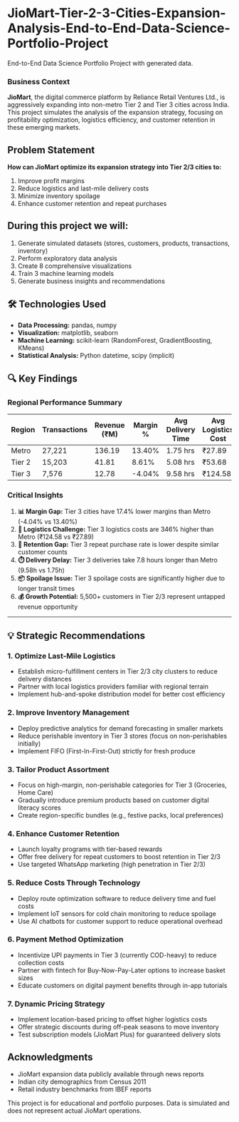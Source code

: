 # JioMart-Tier-2-3-Cities-Expansion-Analysis-End-to-End-Data-Science-Portfolio-Project
End-to-End Data Science Portfolio Project with generated data.


### Business Context
**JioMart**, the digital commerce platform by Reliance Retail Ventures Ltd., is aggressively expanding into non-metro Tier 2 and Tier 3 cities across India. This project simulates the analysis of the expansion strategy, focusing on profitability optimization, logistics efficiency, and customer retention in these emerging markets.

## Problem Statement

**How can JioMart optimize its expansion strategy into Tier 2/3 cities to:**
1. Improve profit margins
2. Reduce logistics and last-mile delivery costs
3. Minimize inventory spoilage
4. Enhance customer retention and repeat purchases

## During this project we will:
1. Generate simulated datasets (stores, customers, products, transactions, inventory)
2. Perform exploratory data analysis
3. Create 8 comprehensive visualizations
4. Train 3 machine learning models
5. Generate business insights and recommendations


## 🛠️ Technologies Used

- **Data Processing:** pandas, numpy
- **Visualization:** matplotlib, seaborn
- **Machine Learning:** scikit-learn (RandomForest, GradientBoosting, KMeans)
- **Statistical Analysis:** Python datetime, scipy (implicit)


## 🔍 Key Findings

### Regional Performance Summary

| Region | Transactions | Revenue (₹M) | Margin % | Avg Delivery Time | Avg Logistics Cost |
|--------|-------------|--------------|----------|-------------------|-------------------|
| Metro | 27,221 | 136.19 | 13.40% | 1.75 hrs | ₹27.89 |
| Tier 2 | 15,203 | 41.81 | 8.61% | 5.08 hrs | ₹53.68 |
| Tier 3 | 7,576 | 12.78 | -4.04% | 9.58 hrs | ₹124.58 |

### Critical Insights

1. **📊 Margin Gap:** Tier 3 cities have 17.4% lower margins than Metro (-4.04% vs 13.40%)
2. **🚚 Logistics Challenge:** Tier 3 logistics costs are 346% higher than Metro (₹124.58 vs ₹27.89)
3. **🔄 Retention Gap:** Tier 3 repeat purchase rate is lower despite similar customer counts
4. **⏱️ Delivery Delay:** Tier 3 deliveries take 7.8 hours longer than Metro (9.58h vs 1.75h)
5. **📦 Spoilage Issue:** Tier 3 spoilage costs are significantly higher due to longer transit times
6. **💰 Growth Potential:** 5,500+ customers in Tier 2/3 represent untapped revenue opportunity

---

## 💡 Strategic Recommendations

### 1. Optimize Last-Mile Logistics
- Establish micro-fulfillment centers in Tier 2/3 city clusters to reduce delivery distances
- Partner with local logistics providers familiar with regional terrain
- Implement hub-and-spoke distribution model for better cost efficiency

### 2. Improve Inventory Management
- Deploy predictive analytics for demand forecasting in smaller markets
- Reduce perishable inventory in Tier 3 stores (focus on non-perishables initially)
- Implement FIFO (First-In-First-Out) strictly for fresh produce

### 3. Tailor Product Assortment
- Focus on high-margin, non-perishable categories for Tier 3 (Groceries, Home Care)
- Gradually introduce premium products based on customer digital literacy scores
- Create region-specific bundles (e.g., festive packs, local preferences)

### 4. Enhance Customer Retention
- Launch loyalty programs with tier-based rewards
- Offer free delivery for repeat customers to boost retention in Tier 2/3
- Use targeted WhatsApp marketing (high penetration in Tier 2/3)

### 5. Reduce Costs Through Technology
- Deploy route optimization software to reduce delivery time and fuel costs
- Implement IoT sensors for cold chain monitoring to reduce spoilage
- Use AI chatbots for customer support to reduce operational overhead

### 6. Payment Method Optimization
- Incentivize UPI payments in Tier 3 (currently COD-heavy) to reduce collection costs
- Partner with fintech for Buy-Now-Pay-Later options to increase basket sizes
- Educate customers on digital payment benefits through in-app tutorials

### 7. Dynamic Pricing Strategy
- Implement location-based pricing to offset higher logistics costs
- Offer strategic discounts during off-peak seasons to move inventory
- Test subscription models (JioMart Plus) for guaranteed delivery slots

## Acknowledgments 

- JioMart expansion data publicly available through news reports
- Indian city demographics from Census 2011
- Retail industry benchmarks from IBEF reports

This project is for educational and portfolio purposes. Data is simulated and does not represent actual JioMart operations.
